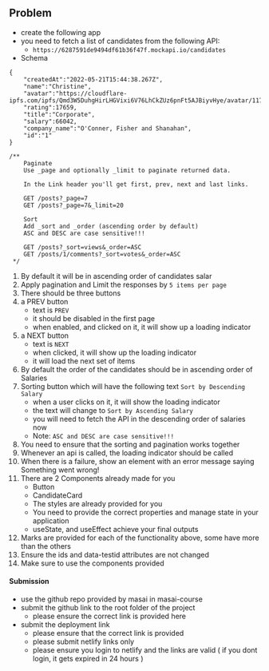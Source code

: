 ## Problem

- create the following app
- you need to fetch a list of candidates from the following API:
  - `https://6287591de9494df61b36f47f.mockapi.io/candidates`
- Schema

```
{
    "createdAt":"2022-05-21T15:44:38.267Z",
    "name":"Christine",
    "avatar":"https://cloudflare-ipfs.com/ipfs/Qmd3W5DuhgHirLHGVixi6V76LhCkZUz6pnFt5AJBiyvHye/avatar/1174.jpg",
    "rating":17659,
    "title":"Corporate",
    "salary":66042,
    "company_name":"O'Conner, Fisher and Shanahan",
    "id":"1"
}

/**
    Paginate
    Use _page and optionally _limit to paginate returned data.

    In the Link header you'll get first, prev, next and last links.

    GET /posts?_page=7
    GET /posts?_page=7&_limit=20

    Sort
    Add _sort and _order (ascending order by default)
    ASC and DESC are case sensitive!!!

    GET /posts?_sort=views&_order=ASC
    GET /posts/1/comments?_sort=votes&_order=ASC
 */

```

1. By default it will be in ascending order of candidates salar
1. Apply pagination and Limit the responses by `5 items per page`
1. There should be three buttons
1. a PREV button
   - text is `PREV`
   - it should be disabled in the first page
   - when enabled, and clicked on it, it will show up a loading indicator
1. a NEXT button
   - text is `NEXT`
   - when clicked, it will show up the loading indicator
   - it will load the next set of items
1. By default the order of the candidates should be in ascending order of Salaries
1. Sorting button which will have the following text `Sort by Descending Salary`
   - when a user clicks on it, it will show the loading indicator
   - the text will change to `Sort by Ascending Salary`
   - you will need to fetch the API in the descending order of salaries now
   - Note: `ASC and DESC are case sensitive!!!`
1. You need to ensure that the sorting and pagination works together
1. Whenever an api is called, the loading indicator should be called
1. When there is a failure, show an element with an error message saying Something went wrong!
1. There are 2 Components already made for you
   - Button
   - CandidateCard
   - The styles are already provided for you
   - You need to provide the correct properties and manage state in your application
   - useState, and useEffect achieve your final outputs
1. Marks are provided for each of the functionality above, some have more than the others
1. Ensure the ids and data-testid attributes are not changed
1. Make sure to use the components provided

#### Submission

- use the github repo provided by masai in masai-course
- submit the github link to the root folder of the project
  - please ensure the correct link is provided here
- submit the deployment link
  - please ensure that the correct link is provided
  - please submit netlify links only
  - please ensure you login to netlify and the links are valid ( if you dont login, it gets expired in 24 hours )
